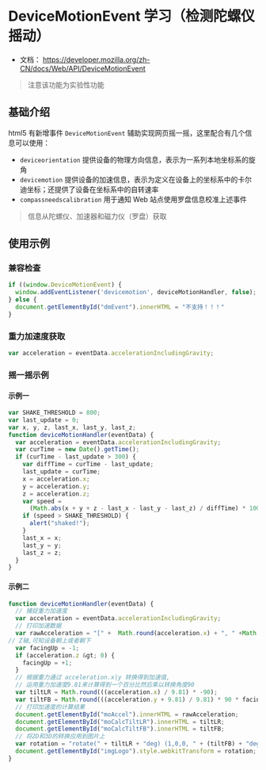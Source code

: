 # DeviceMotionEvent 学习（检测陀螺仪摇动）

- 文档： https://developer.mozilla.org/zh-CN/docs/Web/API/DeviceMotionEvent

> 注意该功能为实验性功能

## 基础介绍

html5 有新增事件 `DeviceMotionEvent` 辅助实现网页摇一摇，这里配合有几个信息可以使用：

- `deviceorientation` 提供设备的物理方向信息，表示为一系列本地坐标系的旋角
- `devicemotion` 提供设备的加速信息，表示为定义在设备上的坐标系中的卡尔迪坐标；还提供了设备在坐标系中的自转速率
- `compassneedscalibration` 用于通知 Web 站点使用罗盘信息校准上述事件

> 信息从陀螺仪、加速器和磁力仪（罗盘）获取

## 使用示例

### 兼容检查

```js
if ((window.DeviceMotionEvent) {
  window.addEventListener('devicemotion', deviceMotionHandler, false);
} else {
  document.getElementById("dmEvent").innerHTML = "不支持！！！"
}
```

### 重力加速度获取

```js
var acceleration = eventData.accelerationIncludingGravity;
```

### 摇一摇示例

#### 示例一

```js
var SHAKE_THRESHOLD = 800;
var last_update = 0;
var x, y, z, last_x, last_y, last_z;
function deviceMotionHandler(eventData) {
  var acceleration = eventData.accelerationIncludingGravity;
  var curTime = new Date().getTime();
  if (curTime - last_update > 300) {
    var diffTime = curTime - last_update;
    last_update = curTime;
    x = acceleration.x;
    y = acceleration.y;
    z = acceleration.z;
    var speed =
      (Math.abs(x + y + z - last_x - last_y - last_z) / diffTime) * 10000;
    if (speed > SHAKE_THRESHOLD) {
      alert("shaked!");
    }
    last_x = x;
    last_y = y;
    last_z = z;
  }
}
```

#### 示例二

```js
function deviceMotionHandler(eventData) {
  // 捕捉重力加速度
  var acceleration = eventData.accelerationIncludingGravity;
  // 打印加速数据
  var rawAcceleration = "[" +  Math.round(acceleration.x) + ", " +Math.round(acceleration.y) + ", " + Math.round(acceleration.z) + "]";
// Z轴,可知设备朝上或者朝下
  var facingUp = -1;
  if (acceleration.z &gt; 0) {
    facingUp = +1;
  }
  // 根据重力通过 acceleration.x|y 转换得到加速值,
  // 运用重力加速度9.81来计算得到一个百分比然后乘以转换角度90
  var tiltLR = Math.round(((acceleration.x) / 9.81) * -90);
  var tiltFB = Math.round(((acceleration.y + 9.81) / 9.81) * 90 * facingUp);
  // 打印加速度的计算结果
  document.getElementById("moAccel").innerHTML = rawAcceleration;
  document.getElementById("moCalcTiltLR").innerHTML = tiltLR;
  document.getElementById("moCalcTiltFB").innerHTML = tiltFB;
  // 将2D和3D的转换应用到图片上
  var rotation = "rotate(" + tiltLR + "deg) (1,0,0, " + (tiltFB) + "deg)";
  document.getElementById("imgLogo").style.webkitTransform = rotation;
}
```
